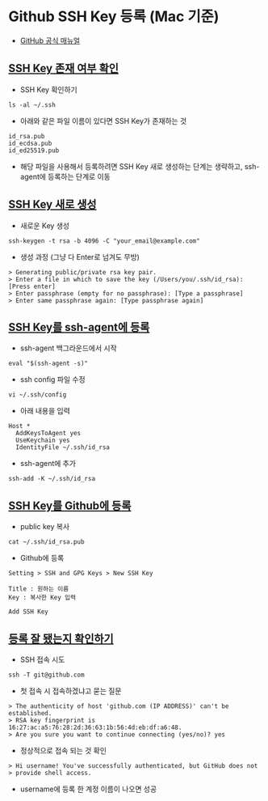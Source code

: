 # Github SSH Key 등록 (Mac 기준)
* [GitHub 공식 매뉴얼](https://help.github.com/en/github/authenticating-to-github/connecting-to-github-with-ssh)

## [SSH Key 존재 여부 확인](https://help.github.com/en/github/authenticating-to-github/checking-for-existing-ssh-keys)
* SSH Key 확인하기
```
ls -al ~/.ssh
```
* 아래와 같은 파일 이름이 있다면 SSH Key가 존재하는 것
```
id_rsa.pub
id_ecdsa.pub
id_ed25519.pub
```
* 해당 파일을 사용해서 등록하려면 SSH Key 새로 생성하는 단계는 생략하고, ssh-agent에 등록하는 단계로 이동

## [SSH Key 새로 생성](https://help.github.com/en/github/authenticating-to-github/generating-a-new-ssh-key-and-adding-it-to-the-ssh-agent#generating-a-new-ssh-key)
* 새로운 Key 생성
```
ssh-keygen -t rsa -b 4096 -C "your_email@example.com"
```
* 생성 과정 (그냥 다 Enter로 넘겨도 무방)
```
> Generating public/private rsa key pair.
> Enter a file in which to save the key (/Users/you/.ssh/id_rsa): [Press enter]
> Enter passphrase (empty for no passphrase): [Type a passphrase]
> Enter same passphrase again: [Type passphrase again]
```

## [SSH Key를 ssh-agent에 등록](https://help.github.com/en/github/authenticating-to-github/generating-a-new-ssh-key-and-adding-it-to-the-ssh-agent#adding-your-ssh-key-to-the-ssh-agent)
* ssh-agent 백그라운드에서 시작
```
eval "$(ssh-agent -s)"
```

* ssh config 파일 수정
```
vi ~/.ssh/config
```

* 아래 내용을 입력
```
Host *
  AddKeysToAgent yes
  UseKeychain yes
  IdentityFile ~/.ssh/id_rsa
```

* ssh-agent에 추가
```
ssh-add -K ~/.ssh/id_rsa
```

## [SSH Key를 Github에 등록](https://help.github.com/en/github/authenticating-to-github/adding-a-new-ssh-key-to-your-github-account)
* public key 복사
```
cat ~/.ssh/id_rsa.pub
```

* Github에 등록
```
Setting > SSH and GPG Keys > New SSH Key

Title : 원하는 이름
Key : 복사한 Key 입력

Add SSH Key
```

## [등록 잘 됐는지 확인하기](https://help.github.com/en/github/authenticating-to-github/testing-your-ssh-connection)
* SSH 접속 시도
```
ssh -T git@github.com
```

* 첫 접속 시 접속하겠냐고 묻는 질문
```
> The authenticity of host 'github.com (IP ADDRESS)' can't be established.
> RSA key fingerprint is 16:27:ac:a5:76:28:2d:36:63:1b:56:4d:eb:df:a6:48.
> Are you sure you want to continue connecting (yes/no)? yes
```

* 정상적으로 접속 되는 것 확인
```
> Hi username! You've successfully authenticated, but GitHub does not
> provide shell access.
```

* username에 등록 한 계정 이름이 나오면 성공